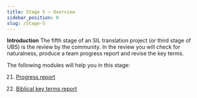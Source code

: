 ```yaml
---
title: Stage 5 – Overview
sidebar_position: 0
slug: /Stage-5
---
```




**Introduction**
The fifth stage of an SIL translation project (or third stage of UBS) is the review by the community. In the review you will check for naturalness, produce a team progress report and revise the key terms.


The following modules will help you in this stage:


 21. [Progress report](/21.PPR)


 22. [Biblical key terms report](/22.BTR)

